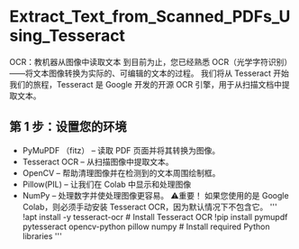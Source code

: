 # Extract_Text_from_Scanned_PDFs_Using_Tesseract
OCR：教机器从图像中读取文本
到目前为止，您已经熟悉 OCR（光学字符识别）——将文本图像转换为实际的、可编辑的文本的过程。
我们将从 Tesseract 开始我们的旅程，Tesseract 是 Google 开发的开源 OCR 引擎，用于从扫描文档中提取文本。
## 第 1 步：设置您的环境
- PyMuPDF （fitz） – 读取 PDF 页面并将其转换为图像。
- Tesseract OCR – 从扫描图像中提取文本。
- OpenCV – 帮助清理图像并在检测到的文本周围绘制框。
- Pillow(PIL) – 让我们在 Colab 中显示和处理图像
- NumPy – 处理数字并使处理图像更容易。
⚠️重要！ 如果您使用的是 Google Colab，则必须手动安装 Tesseract OCR，因为默认情况下不包含它。
'''
!apt install -y tesseract-ocr  # Install Tesseract OCR
!pip install pymupdf pytesseract opencv-python pillow numpy  # Install required Python libraries
'''
